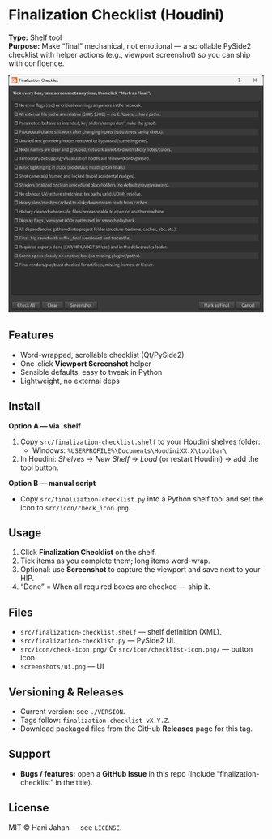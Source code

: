 # Finalization Checklist (Houdini)
**Type:** Shelf tool  
**Purpose:** Make “final” mechanical, not emotional — a scrollable PySide2 checklist with helper actions (e.g., viewport screenshot) so you can ship with confidence.

![UI](./screenshots/ui.png)

## Features
- Word-wrapped, scrollable checklist (Qt/PySide2)
- One-click **Viewport Screenshot** helper
- Sensible defaults; easy to tweak in Python
- Lightweight, no external deps

## Install
**Option A — via .shelf**
1. Copy `src/finalization-checklist.shelf` to your Houdini shelves folder:  
   - Windows: `%USERPROFILE%\Documents\HoudiniXX.X\toolbar\`
2. In Houdini: *Shelves* → *New Shelf* → *Load* (or restart Houdini) → add the tool button.

**Option B — manual script**
- Copy `src/finalization-checklist.py` into a Python shelf tool and set the icon to `src/icon/check_icon.png`.

## Usage
1. Click **Finalization Checklist** on the shelf.
2. Tick items as you complete them; long items word-wrap.
3. Optional: use **Screenshot** to capture the viewport and save next to your HIP.
4. “Done” = When all required boxes are checked — ship it.

## Files
- `src/finalization-checklist.shelf` — shelf definition (XML).
- `src/finalization-checklist.py` — PySide2 UI.
- `src/icon/check-icon.png/` 0r `src/icon/checklist-icon.png/` — button icon.
- `screenshots/ui.png` — UI

## Versioning & Releases
- Current version: see `./VERSION`.
- Tags follow: `finalization-checklist-vX.Y.Z`.
- Download packaged files from the GitHub **Releases** page for this tag.

## Support
- **Bugs / features:** open a **GitHub Issue** in this repo (include “finalization-checklist” in the title).

## License
MIT © Hani Jahan — see `LICENSE`.
